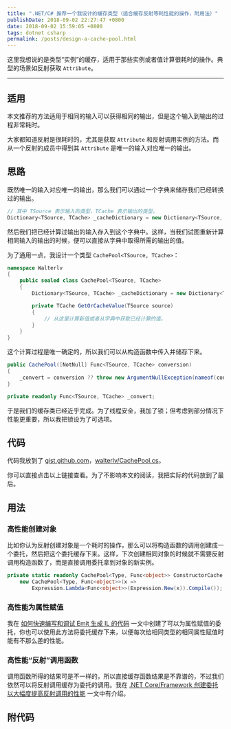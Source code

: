 ```yaml
---
title: ".NET/C# 推荐一个我设计的缓存类型（适合缓存反射等耗性能的操作，附用法）"
publishDate: 2018-09-02 22:27:47 +0800
date: 2018-09-02 15:59:05 +0800
tags: dotnet csharp
permalink: /posts/design-a-cache-pool.html
---
```


这里我想说的是类型“实例”的缓存，适用于那些实例或者值计算很耗时的操作。典型的场景如反射获取 `Attribute`。

---

<div id="toc"></div>

## 适用

本文推荐的方法适用于相同的输入可以获得相同的输出，但是这个输入到输出的过程非常耗时。

大家都知道反射是很耗时的，尤其是获取 `Attribute` 和反射调用实例的方法。而从一个反射的成员中得到其 `Attribute` 是唯一的输入对应唯一的输出。

## 思路

既然唯一的输入对应唯一的输出，那么我们可以通过一个字典来储存我们已经转换过的输出。

```csharp
// 其中 TSource 表示输入的类型，TCache 表示输出的类型。
Dictionary<TSource, TCache> _cacheDictionary = new Dictionary<TSource, TCache>();
```

然后我们把已经计算过输出的输入存入到这个字典中。这样，当我们试图重新计算相同输入的输出的时候，便可以直接从字典中取得所需的输出的值。

为了通用一点，我设计一个类型 `CachePool<TSource, TCache>`：

```csharp
namespace Walterlv
{
    public sealed class CachePool<TSource, TCache>
    {
        Dictionary<TSource, TCache> _cacheDictionary = new Dictionary<TSource, TCache>();

        private TCache GetOrCacheValue(TSource source)
        {
            // 从这里计算新值或者从字典中获取已经计算的值。
        }
    }
}
```

这个计算过程是唯一确定的，所以我们可以从构造函数中传入并储存下来。

```csharp
public CachePool([NotNull] Func<TSource, TCache> conversion)
{
    _convert = conversion ?? throw new ArgumentNullException(nameof(conversion));
}

private readonly Func<TSource, TCache> _convert;
```

于是我们的缓存类已经近乎完成。为了线程安全，我加了锁；但考虑到部分情况下性能更重要，所以我把锁设为了可选项。

## 代码

代码我放到了 [gist.github.com](https://gist.github.com/walterlv)，[walterlv/CachePool.cs](https://gist.github.com/walterlv/85c43ce2c064e7a2bd2b70756b968cd5)。

你可以直接点击以上链接查看。为了不影响本文的阅读，我把实际的代码放到了最后。

## 用法

### 高性能创建对象

比如你认为反射创建对象是一个耗时的操作，那么可以将构造函数的调用创建成一个委托，然后把这个委托缓存下来。这样，下次创建相同对象的时候就不需要反射调用构造函数了，而是直接调用委托拿到对象的新实例。

```csharp
private static readonly CachePool<Type, Func<object>> ConstructorCache =
    new CachePool<Type, Func<object>>(x =>
        Expression.Lambda<Func<object>>(Expression.New(x)).Compile());
```

### 高性能为属性赋值

我在 [如何快速编写和调试 Emit 生成 IL 的代码](/post/how-to-quickly-write-emit-code) 一文中创建了可以为属性赋值的委托，你也可以使用此方法将委托缓存下来，以便每次给相同类型的相同属性赋值时能有不那么差的性能。

### 高性能“反射”调用函数

调用函数所得的结果可是不一样的，所以直接缓存函数结果是不靠谱的，不过我们依然可以将反射调用缓存为委托的调用。我在 [.NET Core/Framework 创建委托以大幅度提高反射调用的性能](/post/create-delegate-to-improve-reflection-performance) 一文中有介绍。

## 附代码

<script src="https://gist.github.com/walterlv/85c43ce2c064e7a2bd2b70756b968cd5.js"></script>

